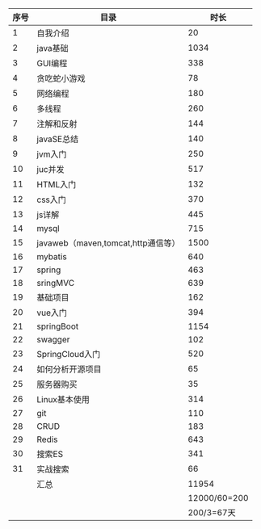 | 序号 | 目录                               | 时长         |
| ---- | ---------------------------------- | ------------ |
| 1    | 自我介绍                           | 20           |
| 2    | java基础                           | 1034         |
| 3    | GUI编程                            | 338          |
| 4    | 贪吃蛇小游戏                       | 78           |
| 5    | 网络编程                           | 180          |
| 6    | 多线程                             | 260          |
| 7    | 注解和反射                         | 144          |
| 8    | javaSE总结                         | 140          |
| 9    | jvm入门                            | 250          |
| 10   | juc并发                            | 517          |
| 11   | HTML入门                           | 132          |
| 12   | css入门                            | 370          |
| 13   | js详解                             | 445          |
| 14   | mysql                              | 715          |
| 15   | javaweb（maven,tomcat,http通信等） | 1500         |
| 16   | mybatis                            | 640          |
| 17   | spring                             | 463          |
| 18   | sringMVC                           | 639          |
| 19   | 基础项目                           | 162          |
| 20   | vue入门                            | 394          |
| 21   | springBoot                         | 1154         |
| 22   | swagger                            | 102          |
| 23   | SpringCloud入门                    | 520          |
| 24   | 如何分析开源项目                   | 65           |
| 25   | 服务器购买                         | 35           |
| 26   | Linux基本使用                      | 314          |
| 27   | git                                | 110          |
| 28   | CRUD                               | 183          |
| 29   | Redis                              | 643          |
| 30   | 搜索ES                             | 341          |
| 31   | 实战搜索                           | 66           |
|      | 汇总                               | 11954        |
|      |                                    | 12000/60=200 |
|      |                                    | 200/3=67天   |


